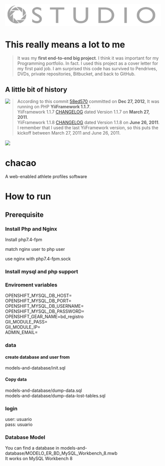 <img src="https://raw.githubusercontent.com/joseosuna-engineer/ostudiorx_com/master/core/images/full-logo.png"   />

# This really means a lot to me
> It was my **first end-to-end big project**. I think it was important for my Programming portfolio. In fact. I used this project as a cover letter for my first paid job. I am surprised this code has survived to Pendrives, DVDs, private repositories, Bitbucket, and back to GitHub.

## A little bit of history



<img src="https://github.com/matiassingers/awesome-readme/raw/master/icon.png" align="left"  />


> According to this commit [58ed570](https://github.com/joseosuna-engineer/ostudiorx_com/commit/58ed57073d2e6b2c83dd50d61a53461bce47edfa) committed on **Dec 27, 2012**, It was running on PHP **YiiFramework 1.1.7**. <br />
> YiiFramework 1.1.7 [CHANGELOG](https://www.yiiframework.com/files/CHANGELOG-1.1.7.txt) dated Version 1.1.7 on **March 27, 2011**. <br />
> YiiFramework 1.1.8 [CHANGELOG](https://www.yiiframework.com/files/CHANGELOG-1.1.8.txt) dated Version 1.1.8 on **June 26, 2011**. <br />
> I remember that I used the last YiiFramework version, so this puts the kickoff between March 27, 2011 and June 26, 2011. 


<img src="https://www.yiiframework.com/image/yii_logo_light.png" align="center"   />


chacao
================

A web-enabled athlete profiles software

# How to run

## Prerequisite

### Install Php and Nginx

Install php7.4-fpm <br />

match nginx user to php user <br />

use nginx with php7.4-fpm.sock <br />


### Install mysql and php support


### Enviroment variables

OPENSHIFT_MYSQL_DB_HOST=<br />
OPENSHIFT_MYSQL_DB_PORT=<br />
OPENSHIFT_MYSQL_DB_USERNAME=<br />
OPENSHIFT_MYSQL_DB_PASSWORD=<br />
OPENSHIFT_GEAR_NAME=bd_registro<br />
GII_MODULE_PASS=<br />
GII_MODULE_IP=<br />
ADMIN_EMAIL=<br />


### data
#### create database and user from<br />
models-and-database/init.sql<br />

#### Copy data
models-and-database/dump-data.sql <br />
models-and-database/dump-data-lost-tables.sql <br />


### login
user: usuario <br />
pass: usuario <br />

### Database Model
You can find a database in models-and-database/MODELO_ER_BD_MySQL_Workbench_8.mwb <br />
It works on MySQL Workbench 8

